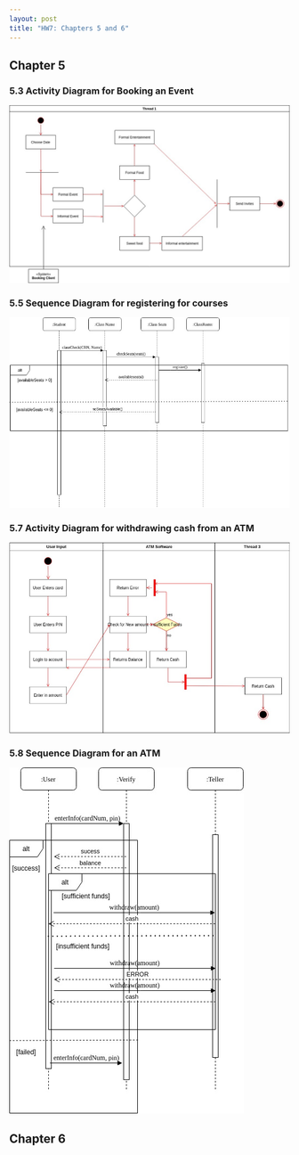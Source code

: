 ```yaml
---
layout: post
title: "HW7: Chapters 5 and 6"  
---
```


## Chapter 5

### 5.3 Activity Diagram for Booking an Event

![](https://github.com/pmccabe5/pmccabe5.github.io/blob/master/images/5-3.jpg)

### 5.5 Sequence Diagram for registering for courses

![](https://github.com/pmccabe5/pmccabe5.github.io/blob/master/images/5-5.jpg)

### 5.7 Activity Diagram for withdrawing cash from an ATM

![](https://github.com/pmccabe5/pmccabe5.github.io/blob/master/images/5-7.jpg)

### 5.8 Sequence Diagram for an ATM

![](https://github.com/pmccabe5/pmccabe5.github.io/blob/master/images/5-8.jpg)

## Chapter 6